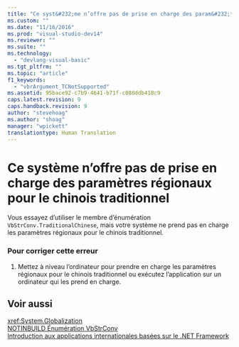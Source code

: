 ```yaml
---
title: "Ce syst&#232;me n’offre pas de prise en charge des param&#232;tres r&#233;gionaux pour le chinois traditionnel | Microsoft Docs"
ms.custom: ""
ms.date: "11/16/2016"
ms.prod: "visual-studio-dev14"
ms.reviewer: ""
ms.suite: ""
ms.technology: 
  - "devlang-visual-basic"
ms.tgt_pltfrm: ""
ms.topic: "article"
f1_keywords: 
  - "vbrArgument_TCNotSupported"
ms.assetid: 95bace92-c7b9-4641-b71f-c088ddb418c9
caps.latest.revision: 9
caps.handback.revision: 9
author: "stevehoag"
ms.author: "shoag"
manager: "wpickett"
translationtype: Human Translation
---
```

# Ce syst&#232;me n’offre pas de prise en charge des param&#232;tres r&#233;gionaux pour le chinois traditionnel
Vous essayez d’utiliser le membre d’énumération `VbStrConv.TraditionalChinese`, mais votre système ne prend pas en charge les paramètres régionaux pour le chinois traditionnel.  
  
### Pour corriger cette erreur  
  
1.  Mettez à niveau l’ordinateur pour prendre en charge les paramètres régionaux pour le chinois traditionnel ou exécutez l’application sur un ordinateur qui les prend en charge.  
  
## Voir aussi  
 <xref:System.Globalization>   
 [NOTINBUILD Énumération VbStrConv](http://msdn.microsoft.com/fr-fr/59f83dd9-6361-47df-a836-02ba9d4cb936)   
 [Introduction aux applications internationales basées sur le .NET Framework](/visual-studio/ide/introduction-to-international-applications-based-on-the-dotnet-framework)